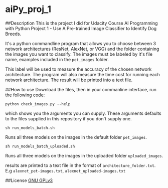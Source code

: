 # aiPy_proj_1

##Description
This is the project I did for Udacity Course AI Programming with Python Project 1 - Use A Pre-trained Image Classifier to Identify Dog Breeds.

It's a python commandline program that allows you to choose between 3 network architectures (ResNet, AlexNet, or VGG) and the folder containing the images you want to classify. The images must be labeled by it's file name, examples included in the `pet_images` folder.

This label will be used to measure the accuracy of the chosen network architecture. The program will also measure the time cost for running each network architecture. The result will be printed into a text file.

##How to use
Download the files, then in your commanline interface, run the following code:
```
python check_images.py --help
```
which shows you the arguments you can supply. These arguments defaults to the files supplied in this repository if you don't supply one.

```
sh run_models_batch.sh
```
Runs all three models on the images in the default folder `pet_images`.

```
sh run_models_batch_uploaded.sh
```
Runs all three models on the images in the uploaded folder `uploaded_images`.

results are printed to a text file in the format of `architecture_folder.txt`.
E.g `alexnet_pet-images.txt`, `alexnet_uploaded-images.txt`

##License
[GNU GPLv3](https://choosealicense.com/licenses/gpl-3.0/)

